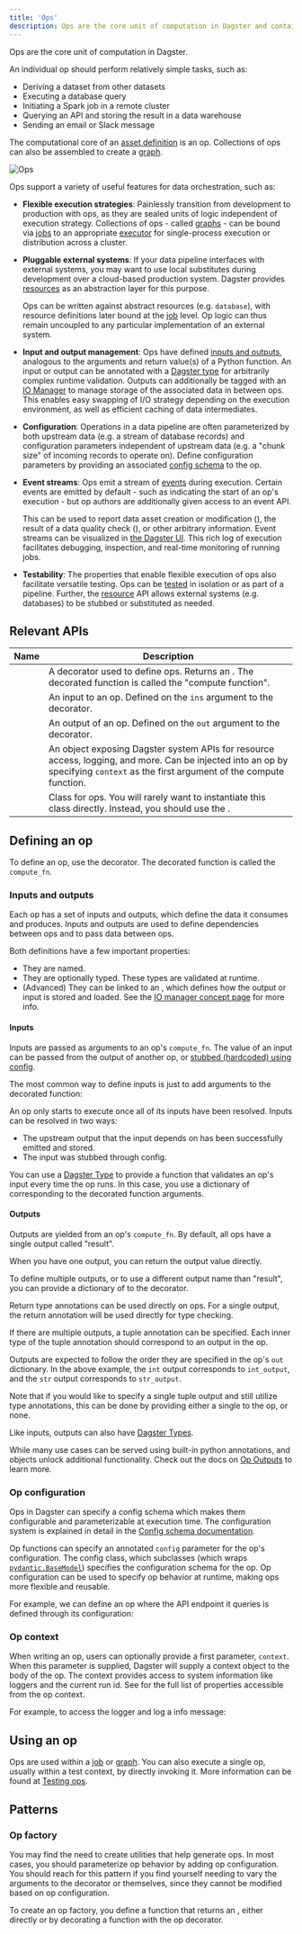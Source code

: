 ```yaml
---
title: 'Ops'
description: Ops are the core unit of computation in Dagster and contain the logic of your orchestration graph.
---
```


Ops are the core unit of computation in Dagster.

An individual op should perform relatively simple tasks, such as:

- Deriving a dataset from other datasets
- Executing a database query
- Initiating a Spark job in a remote cluster
- Querying an API and storing the result in a data warehouse
- Sending an email or Slack message

The computational core of an [asset definition](/guides/build/assets/) is an op. Collections of ops can also be assembled to create a [graph](/guides/build/ops/graphs).

![Ops](/images/guides/build/ops/ops.png)

Ops support a variety of useful features for data orchestration, such as:

- **Flexible execution strategies**: Painlessly transition from development to production with ops, as they are sealed units of logic independent of execution strategy. Collections of ops - called [graphs](/guides/build/ops/graphs) - can be bound via [jobs](/guides/build/jobs/) to an appropriate [executor](/guides/operate/run-executors) for single-process execution or distribution across a cluster.

- **Pluggable external systems**: If your data pipeline interfaces with external systems, you may want to use local substitutes during development over a cloud-based production system. Dagster provides [resources](/guides/build/external-resources/) as an abstraction layer for this purpose.

  Ops can be written against abstract resources (e.g. `database`), with resource definitions later bound at the [job](/guides/build/jobs/op-jobs) level. Op logic can thus remain uncoupled to any particular implementation of an external system.

- **Input and output management**: Ops have defined [inputs and outputs](#inputs-and-outputs), analogous to the arguments and return value(s) of a Python function. An input or output can be annotated with a [Dagster type](/api/python-api/types) for arbitrarily complex runtime validation. Outputs can additionally be tagged with an [IO Manager](/guides/build/io-managers/) to manage storage of the associated data in between ops. This enables easy swapping of I/O strategy depending on the execution environment, as well as efficient caching of data intermediates.

- **Configuration**: Operations in a data pipeline are often parameterized by both upstream data (e.g. a stream of database records) and configuration parameters independent of upstream data (e.g. a "chunk size" of incoming records to operate on). Define configuration parameters by providing an associated [config schema](/guides/operate/configuration/run-configuration) to the op.

- **Event streams**: Ops emit a stream of [events](/guides/build/ops/op-events) during execution. Certain events are emitted by default - such as indicating the start of an op's execution - but op authors are additionally given access to an event API.

  This can be used to report data asset creation or modification (<PyObject section="ops" module="dagster" object="AssetMaterialization"/>), the result of a data quality check (<PyObject section="ops" module="dagster" object="ExpectationResult"/>), or other arbitrary information. Event streams can be visualized in [the Dagster UI](/guides/operate/webserver#dagster-ui-reference). This rich log of execution facilitates debugging, inspection, and real-time monitoring of running jobs.

- **Testability**: The properties that enable flexible execution of ops also facilitate versatile testing. Ops can be [tested](/guides/test/) in isolation or as part of a pipeline. Further, the [resource](/guides/build/external-resources/) API allows external systems (e.g. databases) to be stubbed or substituted as needed.

## Relevant APIs

| Name                                    | Description                                                                                                                                                                      |
| --------------------------------------- | -------------------------------------------------------------------------------------------------------------------------------------------------------------------------------- |
| <PyObject section="ops" module="dagster" object="op" object="op" decorator />      | A decorator used to define ops. Returns an <PyObject section="ops" module="dagster" object="OpDefinition" />. The decorated function is called the "compute function". |
| <PyObject section="ops" module="dagster" object="In" />                | An input to an op. Defined on the `ins` argument to the <PyObject section="ops" module="dagster" object="op" object="op" decorator/> decorator. |
| <PyObject section="ops" module="dagster" object="Out" />               | An output of an op. Defined on the `out` argument to the <PyObject section="ops" module="dagster" object="op" object="op" displayText="op" decorator /> decorator. |
| <PyObject section="execution" module="dagster" object="OpExecutionContext" /> | An object exposing Dagster system APIs for resource access, logging, and more. Can be injected into an op by specifying `context` as the first argument of the compute function. |
| <PyObject section="ops" module="dagster" object="OpDefinition" />     | Class for ops. You will rarely want to instantiate this class directly. Instead, you should use the <PyObject section="ops" module="dagster" object="op" object="op" decorator />. |

## Defining an op

To define an op, use the <PyObject section="ops" module="dagster" object="op" object="op" decorator /> decorator. The decorated function is called the `compute_fn`.

<CodeExample path="docs_snippets/docs_snippets/concepts/ops_jobs_graphs/ops.py" startAfter="start_op_marker" endBefore="end_op_marker" />

### Inputs and outputs

Each op has a set of inputs and outputs, which define the data it consumes and produces. Inputs and outputs are used to define dependencies between ops and to pass data between ops.

Both definitions have a few important properties:

- They are named.
- They are optionally typed. These types are validated at runtime.
- (Advanced) They can be linked to an <PyObject section="io-managers" module="dagster" object="IOManager"/>, which defines how the output or input is stored and loaded. See the [IO manager concept page](/guides/build/io-managers/) for more info.

#### Inputs

Inputs are passed as arguments to an op's `compute_fn`. The value of an input can be passed from the output of another op, or [stubbed (hardcoded) using config](/guides/build/jobs/unconnected-inputs#loading-a-built-in-dagster-type-from-config).

The most common way to define inputs is just to add arguments to the decorated function:

<CodeExample path="docs_snippets/docs_snippets/concepts/ops_jobs_graphs/ops.py" startAfter="start_input_op_marker" endBefore="end_input_op_marker" />

An op only starts to execute once all of its inputs have been resolved. Inputs can be resolved in two ways:

- The upstream output that the input depends on has been successfully emitted and stored.
- The input was stubbed through config.

You can use a [Dagster Type](/api/python-api/types) to provide a function that validates an op's input every time the op runs. In this case, you use a dictionary of <PyObject section="ops" module="dagster" object="In" pluralize /> corresponding to the decorated function arguments.

<CodeExample path="docs_snippets/docs_snippets/concepts/ops_jobs_graphs/ops.py" startAfter="start_typed_input_op_marker" endBefore="end_typed_input_op_marker" />

#### Outputs

Outputs are yielded from an op's `compute_fn`. By default, all ops have a single output called "result".

When you have one output, you can return the output value directly.

<CodeExample path="docs_snippets/docs_snippets/concepts/ops_jobs_graphs/ops.py" startAfter="start_output_op_marker" endBefore="end_output_op_marker" />

To define multiple outputs, or to use a different output name than "result", you can provide a dictionary of <PyObject section="ops" module="dagster"  object="Out" pluralize /> to the <PyObject section="ops" module="dagster" object="op" object="op" decorator /> decorator.

<CodeExample path="docs_snippets/docs_snippets/concepts/ops_jobs_graphs/ops.py" startAfter="start_multi_output_op_marker" endBefore="end_multi_output_op_marker" />

Return type annotations can be used directly on ops. For a single output, the return annotation will be used directly for type checking.

<CodeExample path="docs_snippets/docs_snippets/concepts/ops_jobs_graphs/ops.py" startAfter="start_return_annotation" endBefore="end_return_annotation" />

If there are multiple outputs, a tuple annotation can be specified. Each inner type of the tuple annotation should correspond to an output in the op.

<CodeExample path="docs_snippets/docs_snippets/concepts/ops_jobs_graphs/ops.py" startAfter="start_tuple_return" endBefore="end_tuple_return" />

Outputs are expected to follow the order they are specified in the op's `out` dictionary. In the above example, the `int` output corresponds to `int_output`, and the `str` output corresponds to `str_output`.

Note that if you would like to specify a single tuple output and still utilize type annotations, this can be done by providing either a single <PyObject section="ops" module="dagster"  object="Out" /> to the op, or none.

<CodeExample path="docs_snippets/docs_snippets/concepts/ops_jobs_graphs/ops.py" startAfter="start_single_output_tuple" endBefore="end_single_output_tuple" />

Like inputs, outputs can also have [Dagster Types](/api/python-api/types).

While many use cases can be served using built-in python annotations, <PyObject section="ops" module="dagster" object="Output"/> and <PyObject section="dynamic" module="dagster" object="DynamicOutput"/> objects unlock additional functionality. Check out the docs on [Op Outputs](/guides/build/ops/op-events#output-objects) to learn more.

### Op configuration

Ops in Dagster can specify a config schema which makes them configurable and parameterizable at execution time. The configuration system is explained in detail in the [Config schema documentation](/guides/operate/configuration/run-configuration).

Op functions can specify an annotated `config` parameter for the op's configuration. The config class, which subclasses <PyObject section="config" module="dagster" object="Config"/> (which wraps [`pydantic.BaseModel`](https://docs.pydantic.dev/usage/models/#basic-model-usage)) specifies the configuration schema for the op. Op configuration can be used to specify op behavior at runtime, making ops more flexible and reusable.

For example, we can define an op where the API endpoint it queries is defined through its configuration:

<CodeExample path="docs_snippets/docs_snippets/concepts/ops_jobs_graphs/ops.py" startAfter="start_configured_op_marker" endBefore="end_configured_op_marker" />

### Op context

When writing an op, users can optionally provide a first parameter, `context`. When this parameter is supplied, Dagster will supply a context object to the body of the op. The context provides access to system information like loggers and the current run id. See <PyObject section="execution" module="dagster" object="OpExecutionContext"/> for the full list of properties accessible from the op context.

For example, to access the logger and log a info message:

<CodeExample path="docs_snippets/docs_snippets/concepts/ops_jobs_graphs/ops.py" startAfter="start_op_context_marker" endBefore="end_op_context_marker" />

## Using an op

Ops are used within a [job](/guides/build/jobs/op-jobs) or [graph](/guides/build/ops/graphs). You can also execute a single op, usually within a test context, by directly invoking it. More information can be found at [Testing ops](/guides/test/unit-testing-assets-and-ops).

## Patterns

### Op factory

You may find the need to create utilities that help generate ops. In most cases, you should parameterize op behavior by adding op configuration. You should reach for this pattern if you find yourself needing to vary the arguments to the <PyObject section="ops" module="dagster" object="op" object="op" decorator /> decorator or <PyObject section="ops" module="dagster" object="OpDefinition"/> themselves, since they cannot be modified based on op configuration.

To create an op factory, you define a function that returns an <PyObject section="ops" module="dagster" object="OpDefinition"/>, either directly or by decorating a function with the op decorator.

<CodeExample path="docs_snippets/docs_snippets/concepts/ops_jobs_graphs/ops.py" startAfter="start_op_factory_pattern_marker" endBefore="end_op_factory_pattern_marker" />
